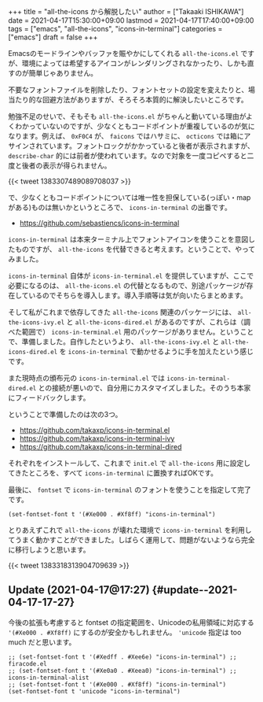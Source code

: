 +++
title = "all-the-icons から解脱したい"
author = ["Takaaki ISHIKAWA"]
date = 2021-04-17T15:30:00+09:00
lastmod = 2021-04-17T17:40:00+09:00
tags = ["emacs", "all-the-icons", "icons-in-terminal"]
categories = ["emacs"]
draft = false
+++

Emacsのモードラインやバッファを賑やかにしてくれる `all-the-icons.el` ですが、環境によっては希望するアイコンがレンダリングされなかったり、しかも直すのが簡単じゃありません。

不要なフォントファイルを削除したり、フォントセットの設定を変えたりと、場当たり的な回避方法がありますが、そろそろ本質的に解決したいところです。

勉強不足のせいで、そもそも `all-the-icons.el` がちゃんと動いている理由がよくわかっていないのですが、少なくともコードポイントが重複しているのが気になります。例えば、 `0xF0C4` が、 `faicons` ではハサミに、 `octicons` では箱にアサインされています。フォントロックがかかっていると後者が表示されますが、 `describe-char` 的には前者が使われています。なので対象を一度コピペすると二度と後者の表示が得られません。

{{< tweet 1383307489089708037 >}}

で、少なくともコードポイントについては唯一性を担保している(っぽい・mapがある)ものは無いかというところで、 `icons-in-terminal` の出番です。

-   <https://github.com/sebastiencs/icons-in-terminal>

`icons-in-terminal` は本来ターミナル上でフォントアイコンを使うことを意図したものですが、 `all-the-icons` を代替できると考えます。ということで、やってみました。

`icons-in-terminal` 自体が `icons-in-terminal.el` を提供していますが、ここで必要になるのは、 `all-the-icons.el` の代替となるもので、別途パッケージが存在しているのでそちらを導入します。導入手順等は気が向いたらまとめます。

そして私がこれまで依存してきた `all-the-icons` 関連のパッケージには、 `all-the-icons-ivy.el` と `all-the-icons-dired.el` があるのですが、これらは（調べた範囲で） `icons-in-terminal.el` 用のパッケージがありません。ということで、準備しました。自作したというより、 `all-the-icons-ivy.el` と `all-the-icons-dired.el` を `icons-in-terminal` で動かせるように手を加えたという感じです。

また現時点の頒布元の `icons-in-terminal.el` では `icons-in-terminal-dired.el` との接続が悪いので、自分用にカスタマイズしました。そのうち本家にフィードバックします。

ということで準備したのは次の3つ。

-   <https://github.com/takaxp/icons-in-terminal.el>
-   <https://github.com/takaxp/icons-in-terminal-ivy>
-   <https://github.com/takaxp/icons-in-terminal-dired>

それぞれをインストールして、これまで `init.el` で `all-the-icons` 用に設定してきたところを、すべて `icons-in-terminal` に置換すればOKです。

最後に、 `fontset` で `icons-in-terminal` のフォントを使うことを指定して完了です。

```emacs-lisp
(set-fontset-font t '(#Xe000 . #Xf8ff) "icons-in-terminal")
```

とりあえずこれで `all-the-icons` が壊れた環境で `icons-in-terminal` を利用してうまく動かすことができました。しばらく運用して、問題がないようなら完全に移行しようと思います。

{{< tweet 1383318313904709639 >}}


## Update (2021-04-17@17:27) {#update--2021-04-17-17-27}

今後の拡張も考慮すると fontset の指定範囲を、Unicodeの私用領域に対応する `'(#Xe000 . #Xf8ff)` にするのが安全かもしれません。 `'unicode` 指定は too much だと思います。

```emacs-lisp
;; (set-fontset-font t '(#Xedff . #Xee6e) "icons-in-terminal") ;; firacode.el
;; (set-fontset-font t '(#Xe0a0 . #Xeea0) "icons-in-terminal") ;; icons-in-terminal-alist
;; (set-fontset-font t '(#Xe000 . #Xf8ff) "icons-in-terminal")
(set-fontset-font t 'unicode "icons-in-terminal")
```
